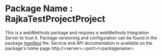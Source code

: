 # Package Name : RajkaTestProjectProject
This is a webMethods package and requires a webMethods Integration Server to host it. Package versioning and configuration can be found in the package [manifest](./RajkaTestProjectProject/manifest.v3) file. Service and API documentation is available on the package's home page http://&lt;server&gt;:&lt;port&gt;/&lt;packagename>.